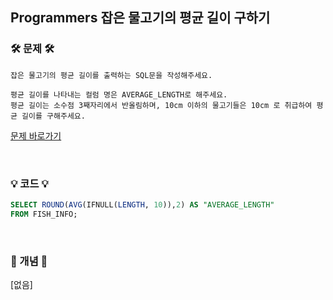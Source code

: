 ## Programmers 잡은 물고기의 평균 길이 구하기


### 🛠️ 문제 🛠️

```
잡은 물고기의 평균 길이를 출력하는 SQL문을 작성해주세요.

평균 길이를 나타내는 컬럼 명은 AVERAGE_LENGTH로 해주세요.
평균 길이는 소수점 3째자리에서 반올림하며, 10cm 이하의 물고기들은 10cm 로 취급하여 평균 길이를 구해주세요.
```

[문제 바로가기](https://school.programmers.co.kr/learn/courses/30/lessons/293259)

<br/>

### 💡 코드 💡

```sql
SELECT ROUND(AVG(IFNULL(LENGTH, 10)),2) AS "AVERAGE_LENGTH"
FROM FISH_INFO;
```

<br/>

### 📙 개념 📙

[없음]
